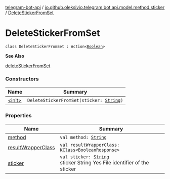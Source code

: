 [telegram-bot-api](../../index.md) / [io.github.oleksivio.telegram.bot.api.model.method.sticker](../index.md) / [DeleteStickerFromSet](./index.md)

# DeleteStickerFromSet

`class DeleteStickerFromSet : Action<`[`Boolean`](https://kotlinlang.org/api/latest/jvm/stdlib/kotlin/-boolean/index.html)`>`

**See Also**

[deleteStickerFromSet](#)

### Constructors

| Name | Summary |
|---|---|
| [&lt;init&gt;](-init-.md) | `DeleteStickerFromSet(sticker: `[`String`](https://kotlinlang.org/api/latest/jvm/stdlib/kotlin/-string/index.html)`)` |

### Properties

| Name | Summary |
|---|---|
| [method](method.md) | `val method: `[`String`](https://kotlinlang.org/api/latest/jvm/stdlib/kotlin/-string/index.html) |
| [resultWrapperClass](result-wrapper-class.md) | `val resultWrapperClass: `[`KClass`](https://kotlinlang.org/api/latest/jvm/stdlib/kotlin.reflect/-k-class/index.html)`<BooleanResponse>` |
| [sticker](sticker.md) | `val sticker: `[`String`](https://kotlinlang.org/api/latest/jvm/stdlib/kotlin/-string/index.html)<br>sticker String Yes File identifier of the sticker |
